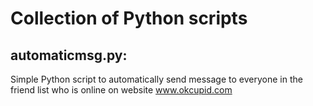 # Collection of Python scripts
## automaticmsg.py: 
Simple Python script to automatically send message to everyone in the friend list who is online on website www.okcupid.com

